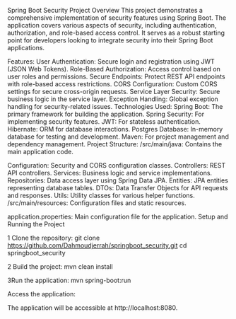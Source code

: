 
Spring Boot Security Project
Overview
This project demonstrates a comprehensive implementation of security features using Spring Boot.
The application covers various aspects of security, 
including authentication, authorization, and role-based access control.
It serves as a robust starting point for developers looking to integrate security into their Spring Boot applications.

Features:
User Authentication: Secure login and registration using JWT (JSON Web Tokens).
Role-Based Authorization: Access control based on user roles and permissions.
Secure Endpoints: Protect REST API endpoints with role-based access restrictions.
CORS Configuration: Custom CORS settings for secure cross-origin requests.
Service Layer Security: Secure business logic in the service layer.
Exception Handling: Global exception handling for security-related issues.
Technologies Used:
Spring Boot: The primary framework for building the application.
Spring Security: For implementing security features.
JWT: For stateless authentication.
Hibernate: ORM for database interactions.
Postgres Database: In-memory database for testing and development.
Maven: For project management and dependency management.
Project Structure:
/src/main/java: Contains the main application code.

Configuration: Security and CORS configuration classes.
Controllers: REST API controllers.
Services: Business logic and service implementations.
Repositories: Data access layer using Spring Data JPA.
Entities: JPA entities representing database tables.
DTOs: Data Transfer Objects for API requests and responses.
Utils: Utility classes for various helper functions.
/src/main/resources: Configuration files and static resources.

application.properties: Main configuration file for the application.
Setup and Running the Project


1 Clone the repository:
git clone https://github.com/Dahmoudjerrah/springboot_security.git
cd springboot_security

2 Build the project:
mvn clean install

3Run the application:
mvn spring-boot:run

Access the application:

The application will be accessible at http://localhost:8080.
